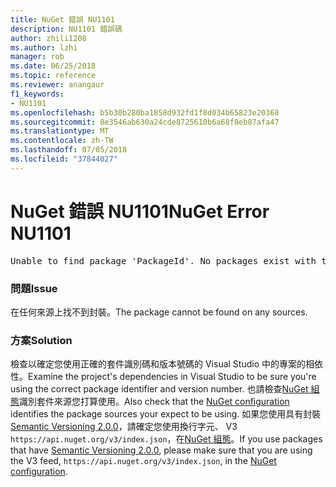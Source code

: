 ```yaml
---
title: NuGet 錯誤 NU1101
description: NU1101 錯誤碼
author: zhili1208
ms.author: lzhi
manager: rob
ms.date: 06/25/2018
ms.topic: reference
ms.reviewer: anangaur
f1_keywords:
- NU1101
ms.openlocfilehash: b5b30b280ba1858d932fd1f8d034b65823e20368
ms.sourcegitcommit: 8e3546ab630a24cde8725610b6a68f8eb87afa47
ms.translationtype: MT
ms.contentlocale: zh-TW
ms.lasthandoff: 07/05/2018
ms.locfileid: "37844027"
---
```

# <a name="nuget-error-nu1101"></a><span data-ttu-id="995c4-103">NuGet 錯誤 NU1101</span><span class="sxs-lookup"><span data-stu-id="995c4-103">NuGet Error NU1101</span></span>

<pre>Unable to find package 'PackageId'. No packages exist with this id in source(s): 'sourceA', 'sourceB', 'sourceC'</pre>

### <a name="issue"></a><span data-ttu-id="995c4-104">問題</span><span class="sxs-lookup"><span data-stu-id="995c4-104">Issue</span></span>
<span data-ttu-id="995c4-105">在任何來源上找不到封裝。</span><span class="sxs-lookup"><span data-stu-id="995c4-105">The package cannot be found on any sources.</span></span>

### <a name="solution"></a><span data-ttu-id="995c4-106">方案</span><span class="sxs-lookup"><span data-stu-id="995c4-106">Solution</span></span>
<span data-ttu-id="995c4-107">檢查以確定您使用正確的套件識別碼和版本號碼的 Visual Studio 中的專案的相依性。</span><span class="sxs-lookup"><span data-stu-id="995c4-107">Examine the project's dependencies in Visual Studio to be sure you're using the correct package identifier and version number.</span></span> <span data-ttu-id="995c4-108">也請檢查[NuGet 組態](../../consume-packages/Configuring-NuGet-Behavior.md)識別套件來源您打算使用。</span><span class="sxs-lookup"><span data-stu-id="995c4-108">Also check that the [NuGet configuration](../../consume-packages/Configuring-NuGet-Behavior.md) identifies the package sources your expect to be using.</span></span> <span data-ttu-id="995c4-109">如果您使用具有封裝[Semantic Versioning 2.0.0](../../reference/package-versioning.md#semantic-versioning-200)，請確定您使用換行字元、 V3 `https://api.nuget.org/v3/index.json`，在[NuGet 組態](../../consume-packages/Configuring-NuGet-Behavior.md)。</span><span class="sxs-lookup"><span data-stu-id="995c4-109">If you use packages that have [Semantic Versioning 2.0.0](../../reference/package-versioning.md#semantic-versioning-200), please make sure that you are using the V3 feed, `https://api.nuget.org/v3/index.json`, in the [NuGet configuration](../../consume-packages/Configuring-NuGet-Behavior.md).</span></span>